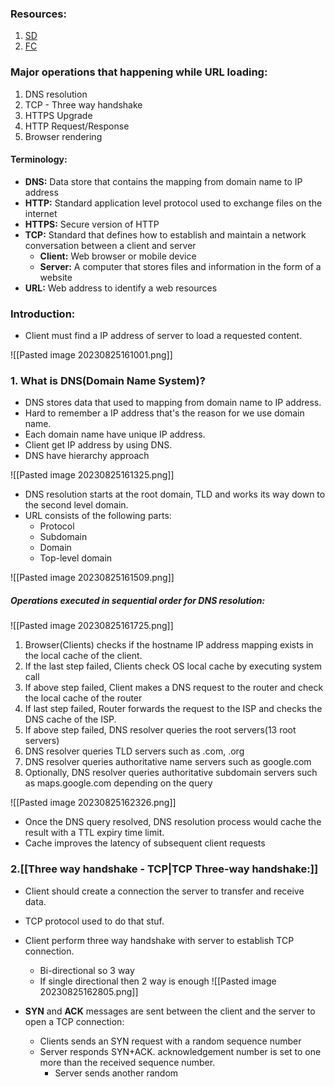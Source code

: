 
### Resources:
1. [SD](https://systemdesign.one/what-happens-when-you-type-url-into-your-browser/)
2. [FC](https://www.freecodecamp.org/news/what-happens-when-you-hit-url-in-your-browser/)

### Major operations that happening while URL loading:

1. DNS resolution
2. TCP - Three way handshake
3. HTTPS Upgrade
4. HTTP Request/Response
5. Browser rendering

#### Terminology:
* **DNS:** Data store that contains the mapping from domain name to IP address
* **HTTP:** Standard application level protocol used to exchange files on the internet
* **HTTPS:** Secure version of HTTP
* **TCP:** Standard that defines how to establish and maintain a network conversation between a client and server
	* **Client:** Web browser or mobile device
	* **Server:** A computer that stores files and information in the form of a website
* **URL:** Web address to identify a web resources

### Introduction:
* Client must find a IP address of server to load a requested content.

![[Pasted image 20230825161001.png]]

### 1. What is DNS(Domain Name System)?

* DNS stores data that used to mapping from domain name to IP address.
* Hard to remember a IP address that's the reason for we use domain name.
* Each domain name have unique IP address.
* Client get IP address by using DNS.
* DNS have hierarchy approach

![[Pasted image 20230825161325.png]]

* DNS resolution starts at the root domain, TLD and works its way down to the second level domain.
* URL consists of the following parts:
	* Protocol
	* Subdomain
	* Domain
	* Top-level domain

![[Pasted image 20230825161509.png]]

##### Operations executed in sequential order for DNS resolution:

![[Pasted image 20230825161725.png]]

1. Browser(Clients) checks if the hostname IP address mapping exists in the local cache of the client.
2. If the last step failed, Clients check OS local cache by executing system call
3. If above step failed, Client makes a DNS request to the router and check the local cache of the router
4. If last step failed, Router forwards the request to the ISP and checks the DNS cache of the ISP.
5. If above step failed, DNS resolver queries the root servers(13 root servers)
6. DNS resolver queries TLD servers such as .com, .org
7. DNS resolver queries authoritative name servers such as google.com
8. Optionally, DNS resolver queries authoritative subdomain servers such as maps.google.com depending on the query

![[Pasted image 20230825162326.png]]

* Once the DNS query resolved, DNS resolution process would cache the result with a TTL expiry time limit.
* Cache improves the latency of subsequent client requests

### 2.[[Three way handshake - TCP|TCP Three-way handshake:]]

* Client should create a connection the server to transfer and receive data.
* TCP protocol used to do that stuf.
* Client perform three way handshake with server to establish TCP connection.
	* Bi-directional so 3 way
	* If single directional then 2 way is enough
![[Pasted image 20230825162805.png]]

* **SYN** and **ACK** messages are sent between the client and the server to open a TCP connection:
	* Clients sends an SYN request with a random sequence number
	* Server responds SYN+ACK. acknowledgement number is set to one more than the received sequence number. 
		* Server sends another random